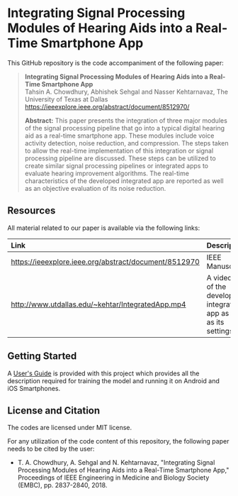 # Integrating Signal Processing Modules of Hearing Aids into a Real-Time Smartphone App

This GitHub repository is the code accompaniment of the following paper:

> **Integrating Signal Processing Modules of Hearing Aids into a Real-Time Smartphone App**<br>
>  Tahsin A. Chowdhury, Abhishek Sehgal and Nasser Kehtarnavaz, The University of Texas at Dallas<br>
> <https://ieeexplore.ieee.org/abstract/document/8512970/><br>
>
> **Abstract:** This paper presents the integration of three major modules of the signal processing pipeline that go into a typical digital hearing aid as a real-time smartphone app. These modules include voice activity detection, noise reduction, and compression. The steps taken to allow the real-time implementation of this integration or signal processing pipeline are discussed. These steps can be utilized to create similar signal processing pipelines or integrated apps to evaluate hearing improvement algorithms. The real-time characteristics of the developed integrated app are reported as well as an objective evaluation of its noise reduction.

## Resources

All material related to our paper is available via the following links:

| **Link**                                                          | Description                                                           |
| :---------------------------------------------------------------- | :-------------------------------------------------------------------- |
| <https://ieeexplore.ieee.org/abstract/document/8512970>                    | IEEE Manuscript                                                       |
| <http://www.utdallas.edu/~kehtar/IntegratedApp.mp4>      | A video clip of the developed integrated app as well as its settings        |

## Getting Started

A [User's Guide](Users-Guide-IntegratedApp.pdf) is provided with this project which provides all the description required for training the model and running it on Android and iOS Smartphones.

## License and Citation
The codes are licensed under MIT license.

For any utilization of the code content of this repository, the following paper needs to be cited by the user:

- T. A. Chowdhury, A. Sehgal and N. Kehtarnavaz, "Integrating Signal Processing Modules of Hearing Aids into a Real-Time Smartphone App," Proceedings of IEEE Engineering in Medicine and Biology Society (EMBC), pp. 2837-2840, 2018.
